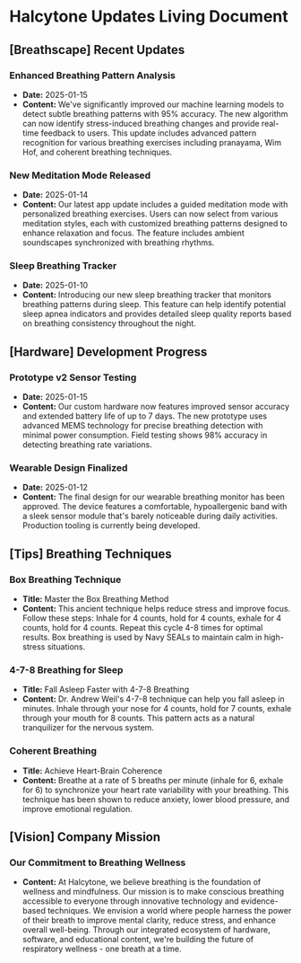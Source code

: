 # Halcytone Updates Living Document

## [Breathscape] Recent Updates

### Enhanced Breathing Pattern Analysis
- **Date:** 2025-01-15
- **Content:** We've significantly improved our machine learning models to detect subtle breathing patterns with 95% accuracy. The new algorithm can now identify stress-induced breathing changes and provide real-time feedback to users. This update includes advanced pattern recognition for various breathing exercises including pranayama, Wim Hof, and coherent breathing techniques.

### New Meditation Mode Released
- **Date:** 2025-01-14
- **Content:** Our latest app update includes a guided meditation mode with personalized breathing exercises. Users can now select from various meditation styles, each with customized breathing patterns designed to enhance relaxation and focus. The feature includes ambient soundscapes synchronized with breathing rhythms.

### Sleep Breathing Tracker
- **Date:** 2025-01-10
- **Content:** Introducing our new sleep breathing tracker that monitors breathing patterns during sleep. This feature can help identify potential sleep apnea indicators and provides detailed sleep quality reports based on breathing consistency throughout the night.

## [Hardware] Development Progress

### Prototype v2 Sensor Testing
- **Date:** 2025-01-15
- **Content:** Our custom hardware now features improved sensor accuracy and extended battery life of up to 7 days. The new prototype uses advanced MEMS technology for precise breathing detection with minimal power consumption. Field testing shows 98% accuracy in detecting breathing rate variations.

### Wearable Design Finalized
- **Date:** 2025-01-12
- **Content:** The final design for our wearable breathing monitor has been approved. The device features a comfortable, hypoallergenic band with a sleek sensor module that's barely noticeable during daily activities. Production tooling is currently being developed.

## [Tips] Breathing Techniques

### Box Breathing Technique
- **Title:** Master the Box Breathing Method
- **Content:** This ancient technique helps reduce stress and improve focus. Follow these steps: Inhale for 4 counts, hold for 4 counts, exhale for 4 counts, hold for 4 counts. Repeat this cycle 4-8 times for optimal results. Box breathing is used by Navy SEALs to maintain calm in high-stress situations.

### 4-7-8 Breathing for Sleep
- **Title:** Fall Asleep Faster with 4-7-8 Breathing
- **Content:** Dr. Andrew Weil's 4-7-8 technique can help you fall asleep in minutes. Inhale through your nose for 4 counts, hold for 7 counts, exhale through your mouth for 8 counts. This pattern acts as a natural tranquilizer for the nervous system.

### Coherent Breathing
- **Title:** Achieve Heart-Brain Coherence
- **Content:** Breathe at a rate of 5 breaths per minute (inhale for 6, exhale for 6) to synchronize your heart rate variability with your breathing. This technique has been shown to reduce anxiety, lower blood pressure, and improve emotional regulation.

## [Vision] Company Mission

### Our Commitment to Breathing Wellness
- **Content:** At Halcytone, we believe breathing is the foundation of wellness and mindfulness. Our mission is to make conscious breathing accessible to everyone through innovative technology and evidence-based techniques. We envision a world where people harness the power of their breath to improve mental clarity, reduce stress, and enhance overall well-being. Through our integrated ecosystem of hardware, software, and educational content, we're building the future of respiratory wellness - one breath at a time.
